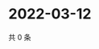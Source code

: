 # 2022-03-12

共 0 条

<!-- BEGIN WEIBO -->
<!-- 最后更新时间 Sat Mar 12 2022 15:13:33 GMT+0800 (China Standard Time) -->

<!-- END WEIBO -->
